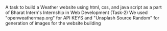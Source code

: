 A task to build a Weather website using html, css, and java script as a part of Bharat Intern's Internship in Web Development (Task-2)
We used "openweathermap.org" for API KEYS and "Unsplash Source Random" for generation of images for the website building  
